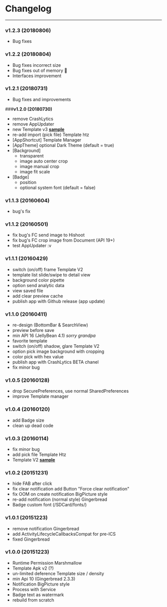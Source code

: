 # Changelog
-----
### **v1.2.3 (20180806)**
- Bug fixes

### **v1.2.2 (20180804)**

- Bug fixes incorrect size
- Bug fixes out of memory :crossed_fingers:
- Interfaces improvement

### **v1.2.1 (20180731)**

- Bug fixes and improvements

###**v1.2.0 (20180730)**

- remove CrashLytics
- remove AppUpdater
- new Template v3 [**sample**](https://github.com/hishoot2i/TemplateHishoot/tree/master/templatev3)
- re-add import (pick file) Template htz
- [AppShortcut] Template Manager
- [AppTheme] optional Dark Theme (default = true)
- [Background]
  - transparent
  - image auto center crop
  - image manual crop
  - image fit scale
- [Badge]
  - position
  - optional system font (default = false)

### **v1.1.3 (20160604)**

- bug's fix 

### **v1.1.2 (20160501)**

- fix bug's FC send image to Hishoot
- fix bug's FC crop image from Document (API 19+)
- test AppUpdater :v

### **v1.1.1 (20160429)**

- switch (on/off) frame Template V2
- template list slide/swipe to detail view
- background color pipette
- option send analytic data
- view saved file
- add clear preview cache
- publish app with Github release (app update)

### **v1.1.0 (20160411)**

- re-design (BottomBar & SearchView)
- preview before save
- min API 16 (JellyBean 4.1) *sorry grandpa*
- favorite template
- switch (on/off) shadow, glare Template V2
- option pick image background with cropping
- color pick with hex value
- publish app with CrashLytics BETA chanel
- fix minor bug

### **v1.0.5 (20160128)**

- drop SecurePreferences, use normal SharedPreferences
- improve Template manager

### **v1.0.4 (20160120)**

- add Badge size
- clean up dead code

### **v1.0.3 (20160114)**

- fix minor bug
- add pick file Template Htz
- Template V2 [**sample**](https://github.com/hishoot2i/TemplateHishoot/tree/master/templatev2)

### **v1.0.2 (20151231)**

- hide FAB after click
- fix clear notification add Button "Force clear notification"
- fix OOM on create notification BigPicture style
- re-add notification (normal style) Gingerbread
- Badge custom font (/SDCard/fonts/)

### **v1.0.1 (20151223)**

- remove notification Gingerbread
- add ActivityLifecycleCallbacksCompat for pre-ICS
- fixed Gingerbread

### **v1.0.0 (20151223)**

- Runtime Permission Marshmallow
- Template Apk v2 (?)
- un-limited deference Template size / density
- min Api 10 (Gingerbread 2.3.3)
- Notification BigPicture style
- Process with Service
- Badge text as watermark
- rebuild from scratch